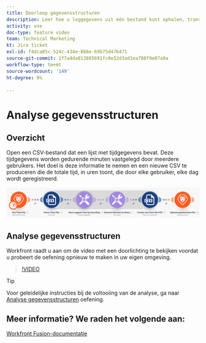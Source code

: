 ```yaml
---
title: Doorloop gegevensstructuren
description: Leer hoe u loggegevens uit één bestand kunt ophalen, transformeren en een nieuw bestand kunt maken met de getransformeerde gegevens in [!DNL Adobe Workfront Fusion].
activity: use
doc-type: feature video
team: Technical Marketing
kt: Jira ticket
exl-id: f4dca85c-524c-434e-866e-69b75d476471
source-git-commit: 1f7a4da813805691fc0e52d3ad1ea708f9e07a9a
workflow-type: tm+mt
source-wordcount: '149'
ht-degree: 0%

---
```


# Analyse gegevensstructuren

## Overzicht

Open een CSV-bestand dat een lijst met tijdgegevens bevat. Deze tijdgegevens worden gedurende minuten vastgelegd door meerdere gebruikers. Het doel is deze informatie te nemen en een nieuwe CSV te produceren die de totale tijd, in uren toont, die door elke gebruiker, elke dag wordt geregistreerd.

![Een afbeelding van een Fusion-scenario](assets/data-structures-and-data-stores-1.png)

## Analyse gegevensstructuren

Workfront raadt u aan om de video met een doorlichting te bekijken voordat u probeert de oefening opnieuw te maken in uw eigen omgeving.

>[!VIDEO](https://video.tv.adobe.com/v/335294/?quality=12)

>[!TIP]
>
>Voor geleidelijke instructies bij de voltooiing van de analyse, ga naar [Analyse gegevensstructuren](https://experienceleague.adobe.com/docs/workfront-learn/tutorials-workfront/fusion/exercises/data-structures.html?lang=en) oefening.


## Meer informatie? We raden het volgende aan:

[Workfront Fusion-documentatie](https://experienceleague.adobe.com/docs/workfront/using/adobe-workfront-fusion/workfront-fusion-2.html?lang=en)
